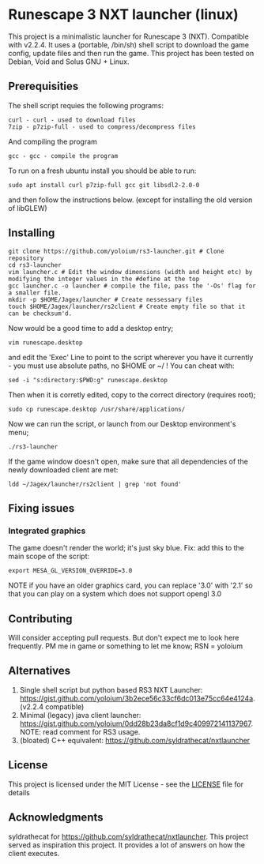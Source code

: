 # Runescape 3 NXT launcher (linux)

This project is a minimalistic launcher for Runescape 3 (NXT). Compatible with v2.2.4.
It uses a (portable, /bin/sh) shell script to download the game config, update files and then run the game. 
This project has been tested on Debian, Void and Solus GNU + Linux.

## Prerequisities

The shell script requies the following programs:
```
curl - curl - used to download files
7zip - p7zip-full - used to compress/decompress files
```
And compiling the program
```
gcc - gcc - compile the program
```

To run on a fresh ubuntu install you should be able to run:
```
sudo apt install curl p7zip-full gcc git libsdl2-2.0-0
```
and then follow the instructions below. (except for installing the old version of libGLEW)

## Installing
```
git clone https://github.com/yoloium/rs3-launcher.git # Clone repository
cd rs3-launcher
vim launcher.c # Edit the window dimensions (width and height etc) by modifying the integer values in the #define at the top
gcc launcher.c -o launcher # compile the file, pass the '-Os' flag for a smaller file.
mkdir -p $HOME/Jagex/launcher # Create nessessary files
touch $HOME/Jagex/launcher/rs2client # Create empty file so that it can be checksum'd.
```
Now would be a good time to add a desktop entry;
```
vim runescape.desktop
```
and edit the 'Exec' Line to point to the script wherever you have it currently - you must use absolute paths, no $HOME or ~/ ! You can cheat with:
```
sed -i "s:directory:$PWD:g" runescape.desktop
```
Then when it is corretly edited, copy to the correct directory (requires root);
```
sudo cp runescape.desktop /usr/share/applications/
```

Now we can run the script, or launch from our Desktop environment's menu;
```
./rs3-launcher
```

If the game window doesn't open, make sure that all dependencies of the newly downloaded client are met:
```
ldd ~/Jagex/launcher/rs2client | grep 'not found'
```

## Fixing issues

### Integrated graphics

The game doesn't render the world; it's just sky blue. Fix: add this to the main scope of the script:
```
export MESA_GL_VERSION_OVERRIDE=3.0
```
NOTE if you have an older graphics card, you can replace '3.0' with '2.1' so that you can play on a system which does not support opengl 3.0

## Contributing

Will consider accepting pull requests. But don't expect me to look here frequently. PM me in game or something to let me know; RSN = yoloium

## Alternatives
1. Single shell script but python based RS3 NXT Launcher: https://gist.github.com/yoloium/3b2ece56c33cf6dc013e75cc64e4124a. (v2.2.4 compatible)
2. Minimal (legacy) java client launcher: https://gist.github.com/yoloium/0dd28b23da8cf1d9c409972141137967. NOTE: read comment for RS3 usage.
3. (bloated) C++ equivalent: https://github.com/syldrathecat/nxtlauncher

## License

This project is licensed under the MIT License - see the [LICENSE](LICENSE) file for details

## Acknowledgments

syldrathecat for https://github.com/syldrathecat/nxtlauncher. This project served as inspiration this project. It provides a lot of answers on how the client executes.
